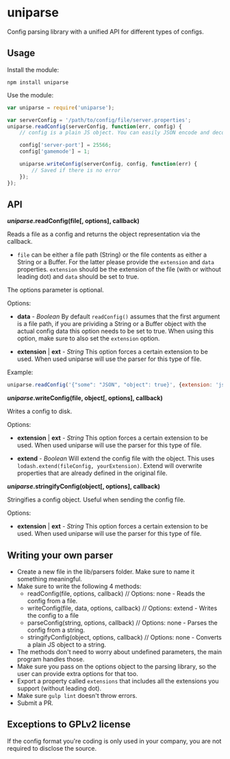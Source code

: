 # uniparse

Config parsing library with a unified API for different types of configs.

## Usage

Install the module:

```
npm install uniparse
```

Use the module:

```javascript
var uniparse = require('uniparse');

var serverConfig = '/path/to/config/file/server.properties';
uniparse.readConfig(serverConfig, function(err, config) {
	// config is a plain JS object. You can easily JSON encode and decode it and no data will be lost.

	config['server-port'] = 25566;
	config['gamemode'] = 1;

	uniparse.writeConfig(serverConfig, config, function(err) {
		// Saved if there is no error
	});
});
```

## API

___uniparse_.readConfig(file[, options], callback)__

Reads a file as a config and returns the object representation via the callback.

- `file` can be either a file path (String) or the file contents as either a String or a Buffer. For the latter please provide the `extension` and `data` properties. `extension` should be the extension of the file (with or without leading dot) and `data` should be set to true.

The options parameter is optional.

Options:

- __data__ - _Boolean_
By default `readConfig()` assumes that the first argument is a file path, if you are prividing a String or a Buffer object with the actual config data this option needs to be set to true. When using this option, make sure to also set the `extension` option.

- __extension__ | __ext__ - _String_
This option forces a certain extension to be used. When used uniparse will use the parser for this type of file.

Example:

```javascript
uniparse.readConfig('{"some": "JSON", "object": true}', {extension: 'json', data: true}, function(err, object) {});
```

___uniparse_.writeConfig(file, object[, options], callback)__

Writes a config to disk.

Options:

- __extension__ | __ext__ - _String_
This option forces a certain extension to be used. When used uniparse will use the parser for this type of file.

- __extend__ - _Boolean_
Will extend the config file with the object. This uses `lodash.extend(fileConfig, yourExtension)`. Extend will overwrite properties that are already defined in the original file.

___uniparse_.stringifyConfig(object[, options], callback)__

Stringifies a config object. Useful when sending the config file.

Options:

- __extension__ | __ext__ - _String_
This option forces a certain extension to be used. When used uniparse will use the parser for this type of file.

## Writing your own parser

- Create a new file in the lib/parsers folder. Make sure to name it something meaningful.
- Make sure to write the following 4 methods:
	- readConfig(file, options, callback) // Options: none - 
	Reads the config from a file.
	- writeConfig(file, data, options, callback) // Options: extend - 
	Writes the config to a file
	- parseConfig(string, options, callback) // Options: none - 
	Parses the config from a string.
	- stringifyConfig(object, options, callback) // Options: none - 
	Converts a plain JS object to a string.
- The methods don't need to worry about undefined parameters, the main program handles those.
- Make sure you pass on the options object to the parsing library, so the user can provide extra options for that too.
- Export a property called `extensions` that includes all the extensions you support (without leading dot).
- Make sure `gulp lint` doesn't throw errors.
- Submit a PR.

## Exceptions to GPLv2 license

If the config format you're coding is only used in your company, you are not required to disclose the source.